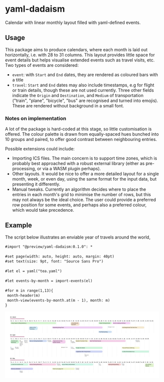 # yaml-dadaism

Calendar with linear monthly layout filled with yaml-defined events.

## Usage

This package aims to produce calendars, where each month is laid out horizontally, i.e. with 28 to 31 columns. This layout provides little space for event details but helps visualise extended events such as travel visits, etc. Two types of events are considered:

- `event`: with `Start` and `End` dates, they are rendered as coloured bars with a title
- `travel`: `Start` and `End` dates may also include timestamps, e.g for flight or train details, though these are not used currently. Three other fields indicate the `Origin` and `Destination`, and `Medium` of transportation ("train", "plane", "bicycle", "bus" are recognised and turned into emojis). These are rendered without background in a small font.

### Notes on implementation

A lot of the package is hard-coded at this stage, so little customisation is offered. The colour palette is drawn from equally-spaced hues bunched into 10 groups and paired, to offer good contrast between neighbouring entries. 

Possible extensions could include:

- Importing ICS files. The main concern is to support time zones, which is probably best approached with a robust external library (either as pre-processing, or via a WASM plugin perhaps).
- Other layouts. It would be nice to offer a more detailed layout for a single month, week, or even day, using the same format for the input data, but presenting it differently.
- Manual tweaks. Currently an algorithm decides where to place the entries in each month's grid to minimise the number of rows, but this may not always be the ideal choice. The user could provide a preferred row position for some events, and perhaps also a preferred colour, which would take precedence.

## Example

The script below illustrates an enviable year of travels around the world,

```typ
#import "@preview/yaml-dadaism:0.1.0": *

#set page(width: auto, height: auto, margin: 40pt)
#set text(size: 9pt, font: "Source Sans Pro")

#let el = yaml("tea.yaml")

#let events-by-month = import-events(el)

#for m in range(1,13){
 month-header(m)
 month-view(events-by-month.at(m - 1), month: m)
}
```

![yearly calendar from the entries](assets/main.png)
